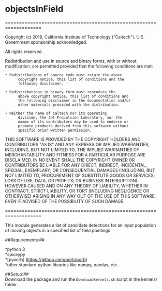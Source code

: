# objectsInField

===================================================================

Copyright (c) 2018, California Institute of Technology ("Caltech").
U.S. Government sponsorship acknowledged.

All rights reserved.

Redistribution and use in source and binary forms, with or without
modification, are permitted provided that the following conditions are
met:

	• Redistributions of source code must retain the above
          copyright notice, this list of conditions and the
          following disclaimer.

	• Redistributions in binary form must reproduce the
          above copyright notice, this list of conditions and
          the following disclaimer in the documentation and/or
          other materials provided with the distribution.

	• Neither the name of Caltech nor its operating
          division, the Jet Propulsion Laboratory, nor the
          names of its contributors may be used to endorse or
          promote products derived from this software without
          specific prior written permission.

THIS SOFTWARE IS PROVIDED BY THE COPYRIGHT HOLDERS AND CONTRIBUTORS
"AS IS" AND ANY EXPRESS OR IMPLIED WARRANTIES, INCLUDING, BUT NOT
LIMITED TO, THE IMPLIED WARRANTIES OF MERCHANTABILITY AND FITNESS FOR
A PARTICULAR PURPOSE ARE DISCLAIMED. IN NO EVENT SHALL THE COPYRIGHT
OWNER OR CONTRIBUTORS BE LIABLE FOR ANY DIRECT, INDIRECT, INCIDENTAL,
SPECIAL, EXEMPLARY, OR CONSEQUENTIAL DAMAGES (INCLUDING, BUT NOT
LIMITED TO, PROCUREMENT OF SUBSTITUTE GOODS OR SERVICES; LOSS OF USE,
DATA, OR PROFITS; OR BUSINESS INTERRUPTION) HOWEVER CAUSED AND ON ANY
THEORY OF LIABILITY, WHETHER IN CONTRACT, STRICT LIABILITY, OR TORT
(INCLUDING NEGLIGENCE OR OTHERWISE) ARISING IN ANY WAY OUT OF THE USE
OF THIS SOFTWARE, EVEN IF ADVISED OF THE POSSIBILITY OF SUCH DAMAGE.

===================================================================


This module generates a list of candidate detections for an input
population of moving objects in a specified list of field pointings.

##Requirements:##  

*python 3  
*spiceypy  
*[pyoorb] (https://github.com/oorb/oorb)  
*other standard python libraries like numpy, pandas, etc.  
  
##Setup:##  
Download the package and run the `DownloadKernels.sh` script
in the kernels/ folder.
